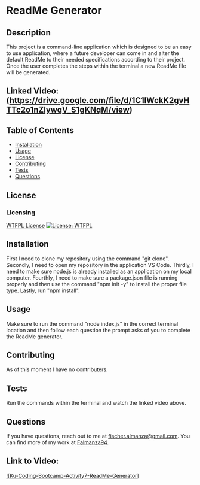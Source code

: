 
# ReadMe Generator

## Description
This project is a command-line application which is designed to be an easy to use application, where a future developer can come in and alter the default ReadMe to their needed specifications according to their project. Once the user completes the steps within the terminal a new ReadMe file will be generated.

## Linked Video: (https://drive.google.com/file/d/1C1lWckK2gvHTTc2o1nZlywqV_S1gKNqM/view)

## Table of Contents
- [Installation](#installation)
- [Usage](#usage)
- [License](#license)
- [Contributing](#contributing)
- [Tests](#tests)
- [Questions](#questions)

## License

### Licensing 
[WTFPL License](http://www.wtfpl.net/about/)
[![License: WTFPL](https://img.shields.io/badge/License-WTFPL-brightgreen.svg)](http://www.wtfpl.net/about/)


## Installation
First I need to clone my repository using the command "git clone". Secondly, I need to open my repository in the application VS Code. Thirdly, I need to make sure node.js is already installed as an application on my local computer. Fourthly, I need to make sure a package.json file is running properly and then use the command "npm init -y" to install the proper file type. Lastly, run "npm install".

## Usage
Make sure to run the command "node index.js" in the correct terminal location and then follow each question the prompt asks of you to complete the ReadMe generator.

## Contributing
As of this moment I have no contributers.

## Tests
Run the commands within the terminal and watch the linked video above.

## Questions
If you have questions, reach out to me at [fischer.almanza@gmail.com](mailto:fischer.almanza@gmail.com). You can find more of my work at [Falmanza94](https://github.com/Falmanza94).

## Link to Video:
[![Ku-Coding-Bootcamp-Activity7-ReadMe-Generator]](https://watch.screencastify.com/v/aTZ5mbj78AbsE0J3wynG)
